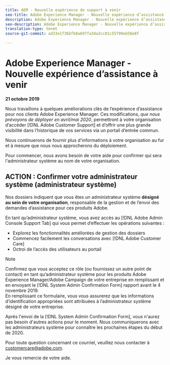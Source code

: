 ```yaml
---
title: AEM - Nouvelle expérience de support à venir
seo-title: Adobe Experience Manager - Nouvelle expérience d’assistance à venir
description: Adobe Experience Manager - Nouvelle expérience d’assistance à venir
seo-description: Adobe Experience Manager - Nouvelle expérience d’assistance à venir
translation-type: tm+mt
source-git-commit: ad33e1f36bfb8a697fa34a3cc01c55799eb58e8f

---
```



# Adobe Experience Manager - Nouvelle expérience d’assistance à venir

**21 octobre 2019**

Nous travaillons à quelques améliorations clés de l’expérience d’assistance pour nos clients Adobe Experience Manager. Ces modifications, *que nous prévoyons de déployer en avril/mai 2020*, permettront à votre organisation d’accéder [!DNL Adobe Customer Support] et d’offrir une plus grande visibilité dans l’historique de vos services via un portail d’entrée commun.

Nous continuerons de fournir plus d'informations à votre organisation au fur et à mesure que nous nous approcherons du déploiement.

Pour commencer, nous avons besoin de votre aide pour confirmer qui sera l'administrateur système au nom de votre organisation.

## ACTION : Confirmer votre administrateur système (administrateur système)

Nos dossiers indiquent que vous êtes un administrateur système **désigné au sein de votre organisation**, responsable de la gestion et de l’envoi des demandes d’assistance pour ces produits Adobe.

En tant qu’administrateur système, vous avez accès au [!DNL Adobe Admin Console Support Tab] qui vous permet d’effectuer les opérations suivantes :

* Explorez les fonctionnalités améliorées de gestion des dossiers
* Commencez facilement les conversations avec [!DNL Adobe Customer Care]
* Octroi de l’accès des utilisateurs au portail

>[!NOTE]
>Confirmez que vous acceptez ce rôle (ou fournissez un autre point de contact) en tant qu’administrateur système pour les produits Adobe Experience Manager/Adobe Campaign de votre entreprise en remplissant et en envoyant le [!DNL System Admin Confirmation Form] rapport avant le 4 novembre 2019.\
>En remplissant ce formulaire, vous vous assurerez que les informations d’identification appropriées sont attribuées à l’administrateur système désigné de votre entreprise.

Après l'envoi de la [!DNL System Admin Confirmation Form], vous n'aurez pas besoin d'autres actions pour le moment.  Nous communiquerons avec les administrateurs système pour connaître les prochaines étapes du début de 2020.

Pour toute question concernant ce courriel, veuillez nous contacter à customercare@adobe.com.

Je vous remercie de votre aide.
